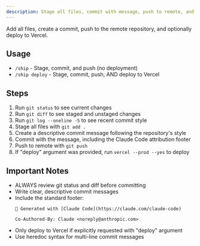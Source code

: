 ```yaml
---
description: Stage all files, commit with message, push to remote, and optionally deploy to Vercel
---
```


Add all files, create a commit, push to the remote repository, and optionally deploy to Vercel.

## Usage

- `/ship` - Stage, commit, and push (no deployment)
- `/ship deploy` - Stage, commit, push, AND deploy to Vercel

## Steps

1. Run `git status` to see current changes
2. Run `git diff` to see staged and unstaged changes
3. Run `git log --oneline -5` to see recent commit style
4. Stage all files with `git add .`
5. Create a descriptive commit message following the repository's style
6. Commit with the message, including the Claude Code attribution footer
7. Push to remote with `git push`
8. If "deploy" argument was provided, run `vercel --prod --yes` to deploy

## Important Notes

- ALWAYS review git status and diff before committing
- Write clear, descriptive commit messages
- Include the standard footer:
  ```
  🤖 Generated with [Claude Code](https://claude.com/claude-code)

  Co-Authored-By: Claude <noreply@anthropic.com>
  ```
- Only deploy to Vercel if explicitly requested with "deploy" argument
- Use heredoc syntax for multi-line commit messages
